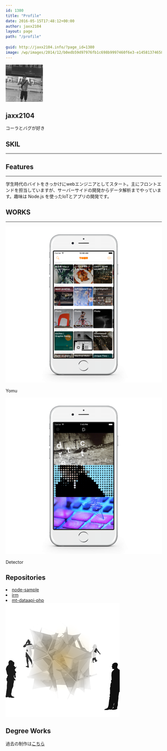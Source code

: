 ```yaml
---
id: 1380
title: "Profile"
date: 2016-05-15T17:48:12+00:00
author: jaxx2104
layout: page
path: "/profile"

guid: http://jaxx2104.info/?page_id=1380
image: /wp/images/2014/12/b0edb59d97976fb1c698b9997460f6e3-e1458137465824.jpg
---
```



<section class="text-xs-center">
  <div class="container">
    <img src="iwa.jpg" alt="jaxx2104" class="rounded-circle mx-auto d-block" width="120px">
    <h1>jaxx2104</h1>
    <p class="lead text-muted">コーラとバグが好き</p>
    <div class="service-box">
        <a href="https://github.com/jaxx2104"><i class="fa fa-github wow bounceIn" data-wow-duration="2.0s"></i></a>
        <a href="https://twitter.com/jaxx2104"><i class="fa fa fa-twitter wow bounceIn" data-wow-duration="2.0s"></i></a>
        <a href="https://www.facebook.com/futoshi.iwashita"><i class="fa fa fa-facebook wow bounceIn" data-wow-duration="2.0s"></i></a>
        <a href="http://jaxx2104.tumblr.com/"><i class="fa fa fa-tumblr wow bounceIn" data-wow-duration="2.0s"></i></a>
    </div>
  </div>
</section>

<section id="features" class="bg-danger text-xs-center">
  <div class="container">
    <div class="row">
      <div class="col-lg-12 ">
        <h2 class="section-heading">SKIL </h2>
        <hr class="primary" />
      </div>
    </div>
  </div>
  <div class="container">
    <div class="row">
      <div class="col-lg-3 col-xs-6">
        <div class="service-box" data-toggle="tooltip" data-placement="top" title="HTML">
          <i class="fa-4x devicons devicons-html5 wow bounceIn" data-wow-duration="2.0s"></i>
        </div>
      </div>
      <div class="col-lg-3 col-xs-6">
        <div class="service-box" data-toggle="tooltip" data-placement="top" title="JavaScript">
          <i class="fa-4x devicons devicons-javascript_badge wow bounceIn" data-wow-duration="2.0s"></i>
        </div>
      </div>
      <div class="col-lg-3 col-xs-6">
        <div class="service-box" data-toggle="tooltip" data-placement="top" title="Node.js">
          <i class="fa-4x devicons devicons-nodejs wow bounceIn" data-wow-duration="2.0s"></i>
        </div>
      </div>
      <div class="col-lg-3 col-xs-6">
        <div class="service-box" data-toggle="tooltip" data-placement="top" title="Gulp">
          <i class="fa-4x devicons devicons-gulp wow bounceIn" data-wow-duration="2.0s"></i>
        </div>
      </div>
    </div>
    <div class="row">
      <div class="col-lg-3 col-xs-6 ">
        <div class="service-box" data-toggle="tooltip" data-placement="top" title="PHP">
          <i class="fa-4x devicons devicons-php wow bounceIn" data-wow-duration="2.0s"></i>
        </div>
      </div>
      <div class="col-lg-3 col-xs-6 ">
        <div class="service-box" data-toggle="tooltip" data-placement="top" title="Perl">
          <i class="fa-4x devicons devicons-perl wow bounceIn" data-wow-duration="2.0s"></i>
        </div>
      </div>
      <div class="col-lg-3 col-xs-6 ">
        <div class="service-box" data-toggle="tooltip" data-placement="top" title="Swift">
          <i class="fa-4x devicons devicons-swift wow bounceIn" data-wow-duration="2.0s"></i>
        </div>
      </div>
      <div class="col-lg-3 col-xs-6 ">
        <div class="service-box" data-toggle="tooltip" data-placement="top" title="Titanium">
          <i class="fa-4x devicons devicons-appcelerator wow bounceIn" data-wow-duration="2.0s"></i>
        </div>
      </div>
    </div>
  </div>
</section>

<section id="features" class="text-xs-center">
  <div class="container">
    <div class="row">
      <div class="col-lg-12">
        <h2 class="section-heading">Features </h2>
        <hr class="primary" />
      </div>
    </div>
  </div>
  <div class="container">
    <div class="service-box">
    <p>学生時代のバイトをきっかけにwebエンジニアとしてスタート。主にフロントエンドを担当していますが、サーバーサイドの開発からデータ解析までやっています。趣味は Node.js を使ったIoTとアプリの開発です。</p>
    </div>
  </div>
</section>

<section class="bg-danger text-xs-center" id="concept">
  <div class="container">
    <div class="row">
      <div class="col-lg-12">
        <h2 class="section-heading">WORKS </h2>
        <hr class="light" />
      </div>
    </div>
  </div>
  <div class="container">
    <div class="row">
      <div class="col-md-6 wow slideInLeft" data-wow-duration="1.0s">
        <a href="/yomu/">
          <img src="yomu.png" />
        </a>
        <p>Yomu</p>
      </div>
      <div class="col-md-6 wow slideInRight" data-wow-duration="1.0s">
        <a href="/detector/">
          <img src="detector.png" />
        </a>
        <p>Detector</p>
      </div>
    </div>
  </div>
</section>

<section id="repos" class="bg-danger">
  <div class="container">
    <div class="row">
        <div class="col-md-6 ">
            <h2 class="section-heading">Repositories</h2>
        </div>
        <div class="col-md-6 text-xs-left">
            <li><a href="https://github.com/jaxx2104/node-sample">node-sample</a></li>
            <li><a href="https://github.com/jaxx2104/irm">irm</a></li>
            <li><a href="https://github.com/jaxx2104/mt-dataapi-php">mt-dataapi-php</a></li>
        </div>
    </div>
  </div>
</section>

<section id="features">
  <div class="container">
    <div class="row">
      <div class="col-md-6 ">
        <img src="old.png" class="img-rounded img-responsive aligncenter" title="" alt="" />
      </div>
      <div class="col-md-6">
        <h2 class="section-heading">Degree Works</h2>
        <p>過去の制作は<a href="https://old.jaxx2104.info/">こちら</a></p>
      </div>
    </div>
  </div>
</section>
